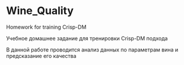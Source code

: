 # Wine_Quality
Homework for training Crisp-DM

Учебное домашнее задание для тренировки Crisp-DM подхода

В данной работе проводится анализ данных по параметрам вина и предсказание его качества
